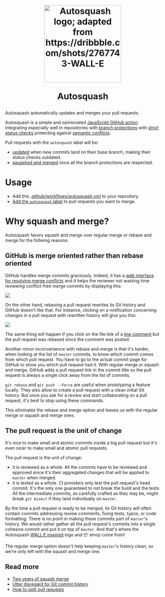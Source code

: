 <h1 align="center">
  <img src="assets/autosquash.png" height="250" width="250" alt="Autosquash logo; adapted from https://dribbble.com/shots/2767743-WALL-E"/>
  <p>Autosquash</p>
</h1>

Autosquash automatically updates and merges your pull requests.

Autosquash is a simple and opinionated [JavaScript GitHub action](https://help.github.com/en/articles/about-actions#javascript-actions) integrating especially well in repositories with [branch protections](https://help.github.com/en/articles/about-protected-branches) with [strict status checks](https://help.github.com/en/articles/types-of-required-status-checks) protecting against [semantic conflicts](https://bors.tech/essay/2017/02/02/pitch/).

Pull requests with the `autosquash` label will be:

- [updated](https://developer.github.com/changes/2019-05-29-update-branch-api/) when new commits land on their base branch, making their status checks outdated.
- [squashed and merged](https://help.github.com/en/articles/about-pull-request-merges#squash-and-merge-your-pull-request-commits) once all the branch protections are respected.

# Usage

- Add this [.github/workflows/autosquash.yml](.github/workflows/autosquash.yml) to your repository.
- [Add the `autosquash` label](https://help.github.com/en/articles/creating-a-label) to pull requests you want to merge.

# Why squash and merge?

Autosquash favors squash and merge over regular merge or rebase and merge for the follwing reasons:

## GitHub is merge oriented rather than rebase oriented

GitHub handles merge commits graciously. Indeed, it has a [web interface for resolving merge conflicts](https://help.github.com/en/articles/resolving-a-merge-conflict-on-github) and it helps the reviewer not wasting time reviewing conflict-free merge commits by displaying this:

![](assets/clean-merge.png)

On the other hand, rebasing a pull request rewrites its Git history and GitHub doesn't like that. For instance, clicking on a notification concerning changes in a pull request with rewritten history will give you this:

![](assets/disappeared.png)

The same thing will happen if you click on the file link of a [line comment](https://help.github.com/en/articles/commenting-on-a-pull-request#adding-line-comments-to-a-pull-request) but the pull request was rebased since the comment was posted.

Another minor inconvenience with rebase and merge is that it's harder, when looking at the list of `master` commits, to know which commit comes from which pull request. You have to go to the actual commit page for GitHub to show you which pull request had it. With regular merge or squash and merge, GitHub adds a pull request link in the commit title so the pull request is always a single click away from the list of commits.

`git rebase` and `git push --force` are useful when prototyping a feature locally. They also allow to create a pull request with a clean initial Git history. But once you ask for a review and start collaborating on a pull request, it's best to stop using these commands.

This eliminates the rebase and merge option and leaves us with the regular merge or squash and merge ones.

## The pull request is the unit of change

It's nice to make small and atomic commits inside a big pull request but it's even nicer to make small and atomic pull requests.

The pull request is the unit of change:

- it is reviewed as a whole. All the commits have to be reviewed and approved since it's their aggregated changes that will be applied to `master` when merged.
- it is tested as a whole. CI providers only test the pull request's head commit. It's the only one guaranteed to not break the build and the tests. All the intermediate commits, as carefully crafted as they may be, might break `git bisect` if they land individually on `master`.

By the time a pull request is ready to be merged, its Git history will often contain commits addressing review comments, fixing tests, typos, or code formatting. There is no point in making these commits part of `master`'s history. We would rather gather all the pull request's commits into a single cohesive commit and put it on top of `master`. And that's where the Autosquash [WALL·E inspired](https://www.youtube.com/watch?v=WB8LrCWmGYw) logo and :package: emoji come from!

The regular merge option doesn't help keeping `master`'s history clean, so we're only left with the squash and merge one.

## Read more

- [Two years of squash merge](https://blog.dnsimple.com/2019/01/two-years-of-squash-merge/)
- [Utter disregard for Git commit history](https://zachholman.com/posts/git-commit-history/)
- [How to split pull requests](https://www.thedroidsonroids.com/blog/splitting-pull-request)
